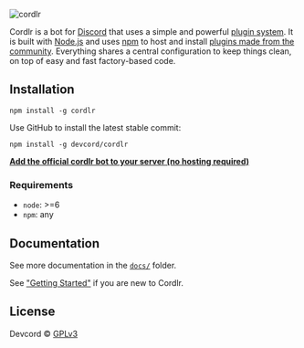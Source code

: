 ![cordlr](http://i.imgur.com/c8nEvPi.jpg)

Cordlr is a bot for [Discord](https://discordapp.com/) that uses a simple and powerful [plugin system](docs/plugins.md).  It is built with [Node.js](https://nodejs.org/) and uses [npm](https://www.npmjs.com/) to host and install [plugins made from the community](https://www.npmjs.com/browse/keyword/cordlr).  Everything shares a central configuration to keep things clean, on top of easy and fast factory-based code.

## Installation
```
npm install -g cordlr
```
Use GitHub to install the latest stable commit:
```
npm install -g devcord/cordlr
```

[**Add the official cordlr bot to your server (no hosting required)**](https://discordapp.com/oauth2/authorize?client_id=223165778357256194&scope=bot&permissions=0x00000008)

### Requirements
 - `node`: >=6
 - `npm`: any

## Documentation

See more documentation in the [`docs/`](docs/) folder.

See ["Getting Started"](docs/getting-started.md) if you are new to Cordlr.

## License
Devcord © [GPLv3](LICENSE)
